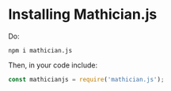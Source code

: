 # Installing Mathician.js

Do:
```
npm i mathician.js
```

Then, in your code include:

```js
const mathicianjs = require('mathician.js');
```
